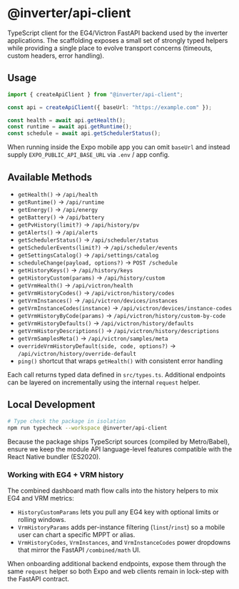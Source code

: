 # @inverter/api-client

TypeScript client for the EG4/Victron FastAPI backend used by the inverter applications. The scaffolding exposes a small set of strongly typed helpers while providing a single place to evolve transport concerns (timeouts, custom headers, error handling).

## Usage

```ts
import { createApiClient } from "@inverter/api-client";

const api = createApiClient({ baseUrl: "https://example.com" });

const health = await api.getHealth();
const runtime = await api.getRuntime();
const schedule = await api.getSchedulerStatus();
```

When running inside the Expo mobile app you can omit `baseUrl` and instead supply `EXPO_PUBLIC_API_BASE_URL` via `.env` / app config.

## Available Methods

- `getHealth()` → `/api/health`
- `getRuntime()` → `/api/runtime`
- `getEnergy()` → `/api/energy`
- `getBattery()` → `/api/battery`
- `getPvHistory(limit?)` → `/api/history/pv`
- `getAlerts()` → `/api/alerts`
- `getSchedulerStatus()` → `/api/scheduler/status`
- `getSchedulerEvents(limit?)` → `/api/scheduler/events`
- `getSettingsCatalog()` → `/api/settings/catalog`
- `scheduleChange(payload, options?)` → `POST /schedule`
- `getHistoryKeys()` → `/api/history/keys`
- `getHistoryCustom(params)` → `/api/history/custom`
- `getVrmHealth()` → `/api/victron/health`
- `getVrmHistoryCodes()` → `/api/victron/history/codes`
- `getVrmInstances()` → `/api/victron/devices/instances`
- `getVrmInstanceCodes(instance)` → `/api/victron/devices/instance-codes`
- `getVrmHistoryByCode(params)` → `/api/victron/history/custom-by-code`
- `getVrmHistoryDefaults()` → `/api/victron/history/defaults`
- `getVrmHistoryDescriptions()` → `/api/victron/history/descriptions`
- `getVrmSamplesMeta()` → `/api/victron/samples/meta`
- `overrideVrmHistoryDefault(side, code, options?)` → `/api/victron/history/override-default`
- `ping()` shortcut that wraps `getHealth()` with consistent error handling

Each call returns typed data defined in `src/types.ts`. Additional endpoints can be layered on incrementally using the internal `request` helper.

## Local Development

```bash
# Type check the package in isolation
npm run typecheck --workspace @inverter/api-client
```

Because the package ships TypeScript sources (compiled by Metro/Babel), ensure we keep the module API language-level features compatible with the React Native bundler (ES2020).

### Working with EG4 + VRM history

The combined dashboard math flow calls into the history helpers to mix EG4 and VRM metrics:

- `HistoryCustomParams` lets you pull any EG4 key with optional limits or rolling windows.
- `VrmHistoryParams` adds per-instance filtering (`linst`/`rinst`) so a mobile user can chart a specific MPPT or alias.
- `VrmHistoryCodes`, `VrmInstances`, and `VrmInstanceCodes` power dropdowns that mirror the FastAPI `/combined/math` UI.

When onboarding additional backend endpoints, expose them through the same `request` helper so both Expo and web clients remain in lock-step with the FastAPI contract.
